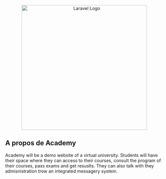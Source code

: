 <p align="center"><a href="https://laravel.com" target="_blank"><img src="" width="400" alt="Laravel Logo"></a></p>



## A propos de Academy

Academy will be a demo website of a virtual university. Students will have their space where they can access to their courses, consult the program of their courses, pass exams and get resuslts. They can also talk with they admisnistration trow an integrated messagery system.
